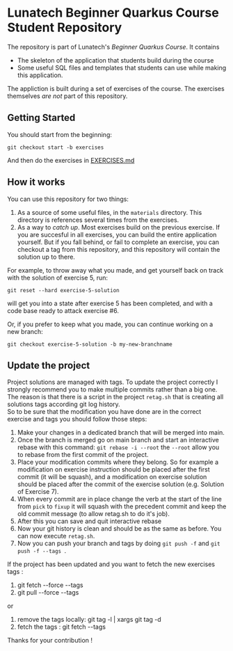 # Lunatech Beginner Quarkus Course Student Repository

The repository is part of Lunatech's _Beginner Quarkus Course_. It contains 

* The skeleton of the application that students build during the course
* Some useful SQL files and templates that students can use while making this application.

The appliction is built during a set of exercises of the course. The exercises themselves *are not* part of this 
repository.

## Getting Started

You should start from the beginning:

    git checkout start -b exercises

And then do the exercises in [EXERCISES.md](EXERCISES.md)

## How it works

You can use this repository for two things:

1. As a source of some useful files, in the `materials` directory. This directory is references several times from the
exercises.
2. As a way to  _catch up_. Most exercises build on the previous exercise. If you are succesful in all exercises, you 
can build the entire application yourself. But if you fall behind, or fail to complete an exercise, you can checkout
   a tag from this repository, and this repository will contain the solution up to there.
   
For example, to throw away what you made, and get yourself back on track with the solution of exercise 5, run:

    git reset --hard exercise-5-solution

will get you into a state after exercise 5 has been completed, and with a code base ready to attack exercise #6.

Or, if you prefer to keep what you made, you can continue working on a new branch:

    git checkout exercise-5-solution -b my-new-branchname

## Update the project

Project solutions are managed with tags.
To update the project correctly I strongly recommend you to make multiple commits rather than a big one.
The reason is that there is a script in the project `retag.sh` that is creating all solutions tags according git log history.  
So to be sure that the modification you have done are in the correct exercise and tags you should follow those steps:

1. Make your changes in a dedicated branch that will be merged into main.
2. Once the branch is merged go on main branch and start an interactive rebase with this command: `git rebase -i --root` 
the `--root` allow you to rebase from the first commit of the project.
3. Place your modification commits where they belong. So for example a modification on exercise instruction should be 
placed after the first commit (it will be squash), and a modification on exercise solution should be placed 
after the commit of the exercise solution (e.g. Solution of Exercise 7).
4. When every commit are in place change the verb at the start of the line from `pick` to `fixup` it will squash 
with the precedent commit and keep the old commit message (to allow retag.sh to do it's job).
5. After this you can save and quit interactive rebase
6. Now your git history is clean and should be as the same as before. You can now execute `retag.sh`.
7. Now you can push your branch and tags by doing `git push -f` and `git push -f --tags `.

If the project has been updated and you want to fetch the new exercises tags : 

1. git fetch --force --tags
2. git pull --force --tags

 or 
1. remove the tags locally: git tag -l | xargs git tag -d
2. fetch the tags : git fetch --tags

Thanks for your contribution !

